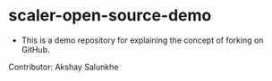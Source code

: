# scaler-open-source-demo

- This is a demo repository for explaining the concept of forking on GitHub.

Contributor: Akshay Salunkhe
